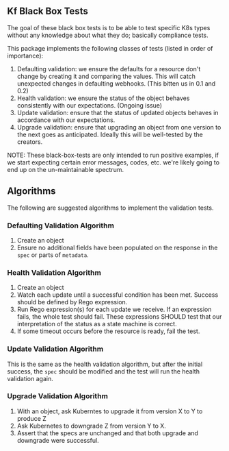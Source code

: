 ## Kf Black Box Tests

The goal of these black box tests is to be able to test specific K8s types
without any knowledge about what they do; basically compliance tests.

This package implements the following classes of tests (listed in order of importance):

1. Defaulting validation: we ensure the defaults for a resource don't change by
   creating it and comparing the values. This will catch unexpected changes in
   defaulting webhooks. (This bitten us in 0.1 and 0.2)
2. Health validation: we ensure the status of the object behaves consistently
   with our expectations. (Ongoing issue)
3. Update validation: ensure that the status of updated objects behaves in
   accordance with our expectations.
4. Upgrade validation: ensure that upgrading an object from one version to the
   next goes as anticipated. Ideally this will be well-tested by the creators.

NOTE: These black-box-tests are only intended to run positive examples, if we
start expecting certain error messages, codes, etc. we're likely going to end up
on the un-maintainable spectrum.

## Algorithms

The following are suggested algorithms to implement the validation tests.

### Defaulting Validation Algorithm

1. Create an object
2. Ensure no additional fields have been populated on the response in the
   `spec` or parts of `metadata`.

### Health Validation Algorithm

1. Create an object
2. Watch each update until a successful condition has been met. Success should
   be defined by Rego expression.
3. Run Rego expression(s) for each update we receive. If an expression fails,
   the whole test should fail. These expressions SHOULD test that our
   interpretation of the status as a state machine is correct.
4. If some timeout occurs before the resource is ready, fail the test.

### Update Validation Algorithm

This is the same as the health validation algorithm, but after the initial
success, the `spec` should be modified and the test will run the health
validation again.

### Upgrade Validation Algorithm

1. With an object, ask Kuberntes to upgrade it from version X to Y to produce Z
2. Ask Kubernetes to downgrade Z from version Y to X.
3. Assert that the specs are unchanged and that both upgrade and downgrade
   were successful.
